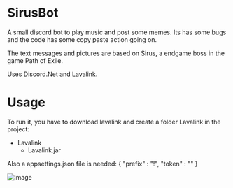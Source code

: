 # SirusBot

A small discord bot to play music and post some memes. 
Its has some bugs and the code has some copy paste action going on. 

The text messages and pictures are based on Sirus, a endgame boss in the game Path of Exile.

Uses Discord.Net and Lavalink.

# Usage

To run it, you have to download lavalink and create a folder Lavalink in the project:
- Lavalink
  - Lavalink.jar
  
Also a appsettings.json file is needed:
{
  "prefix" : "!",
  "token" : ""
}


![image](https://user-images.githubusercontent.com/5538299/130368233-5f03bc93-c760-437d-ad38-7aa0f15c8072.png)

